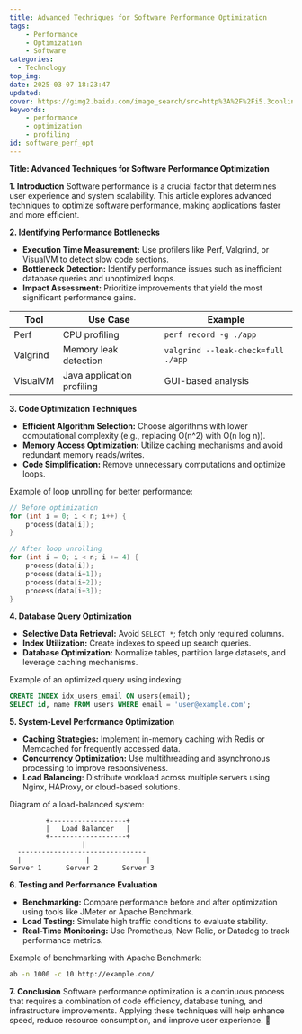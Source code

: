 ```yaml
---
title: Advanced Techniques for Software Performance Optimization
tags: 
    - Performance
    - Optimization
    - Software
categories:
  - Technology
top_img: 
date: 2025-03-07 18:23:47
updated:
cover: https://gimg2.baidu.com/image_search/src=http%3A%2F%2Fi5.3conline.com%2Fimages%2Fpiclib%2F201105%2F04%2Fbatch%2F1%2F93468%2F13044854409495s2q5id96k.jpg&refer=http%3A%2F%2Fi5.3conline.com&app=2002&size=f9999,10000&q=a80&n=0&g=0n&fmt=auto?sec=1660488620&t=83a346b5db553d096a7c6f3e991bfcc3
keywords: 
    - performance
    - optimization
    - profiling
id: software_perf_opt
---
```


**Title: Advanced Techniques for Software Performance Optimization**

**1. Introduction**
Software performance is a crucial factor that determines user experience and system scalability. This article explores advanced techniques to optimize software performance, making applications faster and more efficient.

**2. Identifying Performance Bottlenecks**
- **Execution Time Measurement:** Use profilers like Perf, Valgrind, or VisualVM to detect slow code sections.
- **Bottleneck Detection:** Identify performance issues such as inefficient database queries and unoptimized loops.
- **Impact Assessment:** Prioritize improvements that yield the most significant performance gains.

| Tool       | Use Case                   | Example |
|------------|---------------------------|---------|
| Perf       | CPU profiling              | `perf record -g ./app` |
| Valgrind   | Memory leak detection      | `valgrind --leak-check=full ./app` |
| VisualVM   | Java application profiling | GUI-based analysis |

**3. Code Optimization Techniques**
- **Efficient Algorithm Selection:** Choose algorithms with lower computational complexity (e.g., replacing O(n^2) with O(n log n)).
- **Memory Access Optimization:** Utilize caching mechanisms and avoid redundant memory reads/writes.
- **Code Simplification:** Remove unnecessary computations and optimize loops.

Example of loop unrolling for better performance:
```c
// Before optimization
for (int i = 0; i < n; i++) {
    process(data[i]);
}

// After loop unrolling
for (int i = 0; i < n; i += 4) {
    process(data[i]);
    process(data[i+1]);
    process(data[i+2]);
    process(data[i+3]);
}
```

**4. Database Query Optimization**
- **Selective Data Retrieval:** Avoid `SELECT *`; fetch only required columns.
- **Index Utilization:** Create indexes to speed up search queries.
- **Database Optimization:** Normalize tables, partition large datasets, and leverage caching mechanisms.

Example of an optimized query using indexing:
```sql
CREATE INDEX idx_users_email ON users(email);
SELECT id, name FROM users WHERE email = 'user@example.com';
```

**5. System-Level Performance Optimization**
- **Caching Strategies:** Implement in-memory caching with Redis or Memcached for frequently accessed data.
- **Concurrency Optimization:** Use multithreading and asynchronous processing to improve responsiveness.
- **Load Balancing:** Distribute workload across multiple servers using Nginx, HAProxy, or cloud-based solutions.

Diagram of a load-balanced system:
```
         +-------------------+
         |   Load Balancer   |
         +-------------------+
                  |
  --------------------------------
  |                |              |
Server 1      Server 2      Server 3
```

**6. Testing and Performance Evaluation**
- **Benchmarking:** Compare performance before and after optimization using tools like JMeter or Apache Benchmark.
- **Load Testing:** Simulate high traffic conditions to evaluate stability.
- **Real-Time Monitoring:** Use Prometheus, New Relic, or Datadog to track performance metrics.

Example of benchmarking with Apache Benchmark:
```sh
ab -n 1000 -c 10 http://example.com/
```

**7. Conclusion**
Software performance optimization is a continuous process that requires a combination of code efficiency, database tuning, and infrastructure improvements. Applying these techniques will help enhance speed, reduce resource consumption, and improve user experience. 🚀

